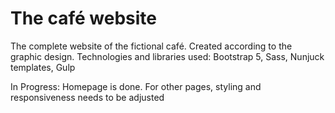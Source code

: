 # The café website

The complete website of the fictional café.  Created according to the graphic design.
Technologies and libraries used: Bootstrap 5, Sass, Nunjuck templates, Gulp

In Progress: Homepage is done. For other pages, styling and responsiveness needs to be adjusted
